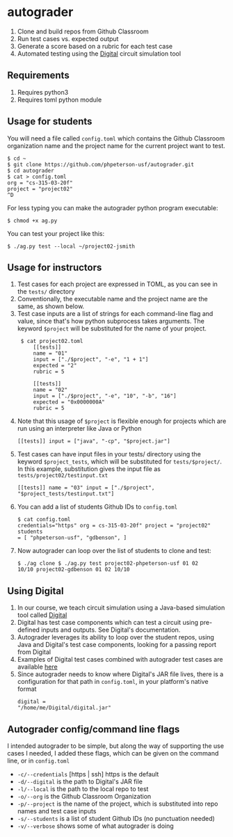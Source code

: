 # autograder
1. Clone and build repos from Github Classroom
2. Run test cases vs. expected output
3. Generate a score based on a rubric for each test case
4. Automated testing using the [Digital](https://github.com/hneemann/Digital) circuit simulation tool

## Requirements
1. Requires python3
1. Requires toml python module

## Usage for students
You will need a file called `config.toml` which contains the Github Classroom organization
name and the project name for the current project want to test. 
<pre><code>$ cd ~
$ git clone https://github.com/phpeterson-usf/autograder.git
$ cd autograder
$ cat > config.toml
org = "cs-315-03-20f"
project = "project02"
^D
</code></pre>
For less typing you can make the autograder python program executable:
<pre><code>$ chmod +x ag.py
</code></pre>
You can test your project like this:
<pre><code>$ ./ag.py test --local ~/project02-jsmith
</code></pre>
## Usage for instructors
1. Test cases for each project are expressed in TOML, as you can see in the `tests/` directory
1. Conventionally, the executable name and the project name are the same, 
as shown below.
1. Test case inputs are a list of strings for each command-line flag and value, since
that's how python subprocess takes arguments. The keyword `$project` will be substituted for
the name of your project. 
	<pre><code> $ cat project02.toml
        [[tests]]
        name = "01"
        input = ["./$project", "-e", "1 + 1"]
        expected = "2"
        rubric = 5
        
        [[tests]]
        name = "02"
        input = ["./$project", "-e", "10", "-b", "16"]
        expected = "0x0000000A"
        rubric = 5</code></pre>
1. Note that this usage of `$project` is flexible enough for projects which are run using an interpreter like Java or Python
        <pre><code>[[tests]]
        input = ["java", "-cp", "$project.jar"]
        </code></pre>
1. Test cases can have input files in your tests/ directory using the keyword `$project_tests`, which will be 
substituted for `tests/$project/`. In this example, substitution gives the input file as `tests/project02/testinput.txt`
        <pre><code>[[tests]]
        name = "03"
        input = ["./$project", "$project_tests/testinput.txt"]
        </code></pre>
1. You can add a list of students Github IDs to `config.toml`
        <pre><code>$ cat config.toml
        credentials="https"
        org = cs-315-03-20f"
        project = "project02"
        students = [
            "phpeterson-usf",
            "gdbenson",
        ]
        </code></pre>
1. Now autograder can loop over the list of students to clone and test:
        <pre><code>$ ./ag clone
        $ ./ag.py test
        project02-phpeterson-usf 01 02 10/10
        project02-gdbenson       01 02 10/10
        </code></pre>

## Using Digital
1. In our course, we teach circuit simulation using a Java-based
simulation tool called [Digital](https://github.com/hneemann/Digital)
1. Digital has test case components which can test a circuit
using pre-defined inputs and outputs. See Digital's documentation. 
1. Autograder leverages its ability to loop over the student repos, using Java and Digital's test case components, looking
for a passing report from Digital
1. Examples of Digital test cases combined with autograder test cases are available [here](https://github.com/phpeterson-usf/autograder/tree/main/tests/project06)
1. Since autograder needs to know where Digital's JAR file lives,
there is a configuration for that path in `config.toml`, in your platform's native format
        <pre><code>digital = "/home/me/Digital/digital.jar"
        </code></pre>

## Autograder config/command line flags
I intended autograder to be simple, but along the way of supporting the use cases I needed, I added these flags, which can be given on the command line, or in `config.toml`
* `-c/--credentials` [https | ssh] https is the default
* `-d/--digital` is the path to Digital's JAR file
* `-l/--local` is the path to the local repo to test
* `-o/--org` is the Github Classroom Organization 
* `-p/--project` is the name of the project, which is substituted into repo names and test case inputs
* `-s/--students` is a list of student Github IDs (no punctuation needed)
* `-v/--verbose` shows some of what autograder is doing
